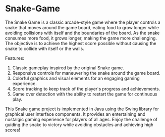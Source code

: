 # Snake-Game

The Snake Game is a classic arcade-style game where the player controls a snake that moves around the game board, eating food to grow longer while avoiding collisions with itself and the boundaries of the board. As the snake consumes more food, it grows longer, making the game more challenging. The objective is to achieve the highest score possible without causing the snake to collide with itself or the walls.

Features:
1. Classic gameplay inspired by the original Snake game.
2. Responsive controls for maneuvering the snake around the game board.
3. Colorful graphics and visual elements for an engaging gaming experience.
4. Score tracking to keep track of the player's progress and achievements.
5. Game over detection with the ability to restart the game for continuous play.

This Snake game project is implemented in Java using the Swing library for graphical user interface components. It provides an entertaining and nostalgic gaming experience for players of all ages. Enjoy the challenge of guiding the snake to victory while avoiding obstacles and achieving high scores!
